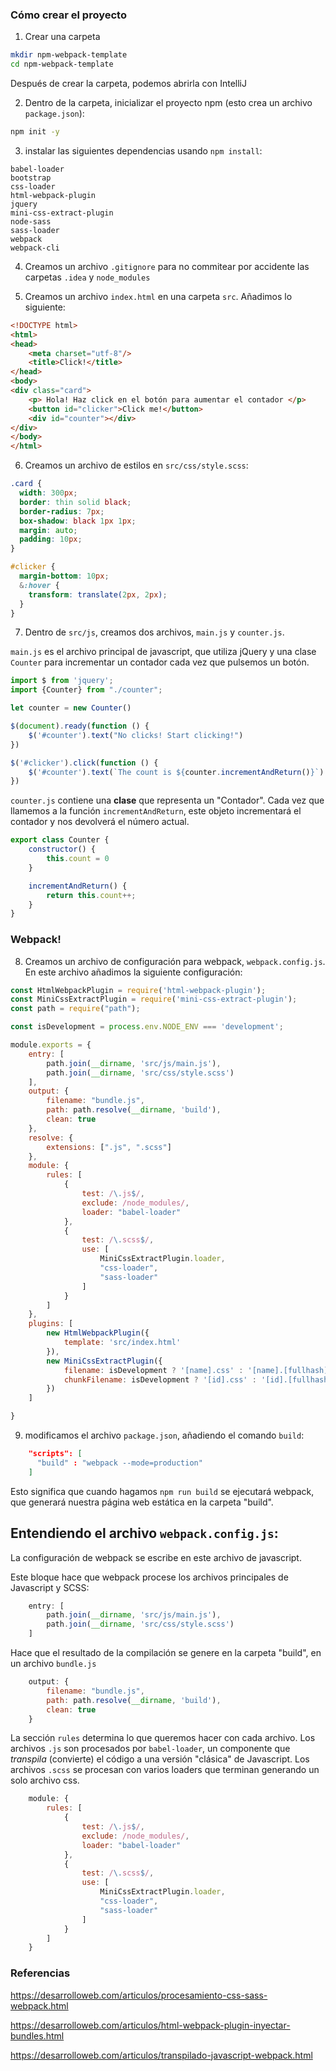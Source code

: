 ### Cómo crear el proyecto 

1. Crear una carpeta

```bash 
mkdir npm-webpack-template
cd npm-webpack-template
```

Después de crear la carpeta, podemos abrirla con IntelliJ

2. Dentro de la carpeta, inicializar el proyecto npm (esto crea un archivo `package.json`):

```bash
npm init -y
```

3. instalar las siguientes dependencias usando `npm install`:

```text
babel-loader
bootstrap
css-loader
html-webpack-plugin
jquery
mini-css-extract-plugin
node-sass
sass-loader
webpack
webpack-cli
```

4. Creamos un archivo `.gitignore` para no commitear por accidente las carpetas `.idea` y `node_modules`


5. Creamos un archivo `index.html` en una carpeta `src`. Añadimos lo siguiente:

```html
<!DOCTYPE html>
<html>
<head>
    <meta charset="utf-8"/>
    <title>Click!</title>
</head>
<body>
<div class="card">
    <p> Hola! Haz click en el botón para aumentar el contador </p>
    <button id="clicker">Click me!</button>
    <div id="counter"></div>
</div>
</body>
</html>
```

6. Creamos un archivo de estilos en `src/css/style.scss`:
```scss
.card {
  width: 300px;
  border: thin solid black;
  border-radius: 7px;
  box-shadow: black 1px 1px;
  margin: auto;
  padding: 10px;
}

#clicker {
  margin-bottom: 10px;
  &:hover {
    transform: translate(2px, 2px);
  }
}
```

7. Dentro de `src/js`, creamos dos archivos, `main.js` y `counter.js`.

`main.js` es el archivo principal de javascript, que utiliza jQuery y una clase `Counter` para incrementar un contador 
cada vez que pulsemos un botón.

```js
import $ from 'jquery';
import {Counter} from "./counter";

let counter = new Counter()

$(document).ready(function () {
    $('#counter').text("No clicks! Start clicking!")
})

$('#clicker').click(function () {
    $('#counter').text(`The count is ${counter.incrementAndReturn()}`)
})
```

`counter.js` contiene una **clase** que representa un "Contador". Cada vez que llamemos a la función `incrementAndReturn`, 
este objeto incrementará el contador y nos devolverá el número actual.

```js
export class Counter {
    constructor() {
        this.count = 0
    }

    incrementAndReturn() {
        return this.count++;
    }
}
```

### Webpack! 

8. Creamos un archivo de configuración para webpack, `webpack.config.js`. En este archivo añadimos la siguiente configuración:

```js
const HtmlWebpackPlugin = require('html-webpack-plugin');
const MiniCssExtractPlugin = require('mini-css-extract-plugin');
const path = require("path");

const isDevelopment = process.env.NODE_ENV === 'development';

module.exports = {
    entry: [
        path.join(__dirname, 'src/js/main.js'),
        path.join(__dirname, 'src/css/style.scss')
    ],
    output: {
        filename: "bundle.js",
        path: path.resolve(__dirname, 'build'),
        clean: true
    },
    resolve: {
        extensions: [".js", ".scss"]
    },
    module: {
        rules: [
            {
                test: /\.js$/,
                exclude: /node_modules/,
                loader: "babel-loader"
            },
            {
                test: /\.scss$/,
                use: [
                    MiniCssExtractPlugin.loader,
                    "css-loader",
                    "sass-loader"
                ]
            }
        ]
    },
    plugins: [
        new HtmlWebpackPlugin({
            template: 'src/index.html'
        }),
        new MiniCssExtractPlugin({
            filename: isDevelopment ? '[name].css' : '[name].[fullhash].css',
            chunkFilename: isDevelopment ? '[id].css' : '[id].[fullhash].css'
        })
    ]

}
```

9. modificamos el archivo `package.json`, añadiendo el comando `build`:

```json
    "scripts": [
      "build" : "webpack --mode=production"    
    ]
```


Esto significa que cuando hagamos `npm run build` se ejecutará webpack, que generará nuestra página web estática en la carpeta "build".
   

## Entendiendo el archivo `webpack.config.js`:

La configuración de webpack se escribe en este archivo de javascript.


Este bloque hace que webpack procese los archivos principales de Javascript y SCSS:
```js
    entry: [
        path.join(__dirname, 'src/js/main.js'),
        path.join(__dirname, 'src/css/style.scss')
    ]
```

Hace que el resultado de la compilación se genere en la carpeta "build", en un archivo `bundle.js`
```js
    output: {
        filename: "bundle.js",
        path: path.resolve(__dirname, 'build'),
        clean: true
    }
```

La sección `rules` determina lo que queremos hacer con cada archivo. Los archivos `.js` son procesados por `babel-loader`,
un componente que _transpila_ (convierte) el código a una versión "clásica" de Javascript. Los archivos `.scss` se procesan
con varios loaders que terminan generando un solo archivo css.
```js
    module: {
        rules: [
            {
                test: /\.js$/,
                exclude: /node_modules/,
                loader: "babel-loader"
            },
            {
                test: /\.scss$/,
                use: [
                    MiniCssExtractPlugin.loader,
                    "css-loader",
                    "sass-loader"
                ]
            }
        ]
    }
```


### Referencias

https://desarrolloweb.com/articulos/procesamiento-css-sass-webpack.html

https://desarrolloweb.com/articulos/html-webpack-plugin-inyectar-bundles.html

https://desarrolloweb.com/articulos/transpilado-javascript-webpack.html